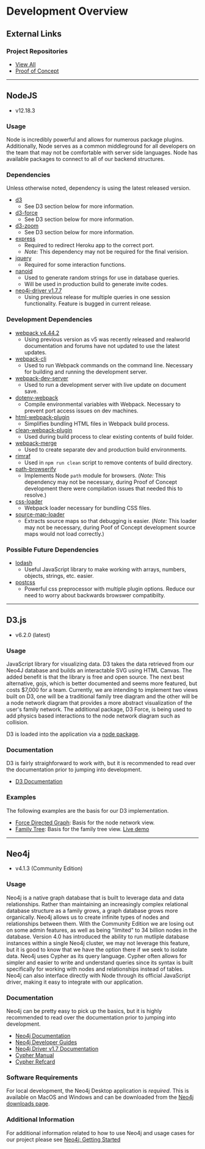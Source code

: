 # Development Overview

## External Links

### Project Repositories

- [View All](https://github.com/IDM-SP-2021)
- [Proof of Concept](https://github.com/IDM-SP-2021/heroku-test)

---

## NodeJS

- v12.18.3

### Usage

Node is incredibly powerful and allows for numerous package plugins. Additionally, Node serves as a common middleground for all developers on the team that may not be comfortable with server side languages. Node has available packages to connect to all of our backend structures.

### Dependencies

Unless otherwise noted, dependency is using the latest released version.

- [d3](https://www.npmjs.com/package/d3)
  - See D3 section below for more information.
- [d3-force](https://www.npmjs.com/package/d3-force)
  - See D3 section below for more information.
- [d3-zoom](https://www.npmjs.com/package/d3-zoom)
  - See D3 section below for more information.
- [express](https://www.npmjs.com/package/express)
  - Required to redirect Heroku app to the correct port.
  - *Note:* This dependency may not be required for the final verision.
- [jquery](https://www.npmjs.com/package/jquery)
  - Required for some interaction functions.
- [nanoid](https://www.npmjs.com/package/nanoid)
  - Used to generate random strings for use in database queries.
  - Will be used in production build to generate invite codes.
- [neo4j-driver v1.7.7](https://www.npmjs.com/package/neo4j-driver/v/1.7.7)
  - Using previous release for multiple queries in one session functionality. Feature is bugged in current release.

### Development Dependencies

- [webpack v4.44.2](https://www.npmjs.com/package/webpack/v/4.44.2)
  - Using previous version as v5 was recently released and realworld documentation and forums have not updated to use the latest updates.
- [webpack-cli](https://www.npmjs.com/package/webpack-cli)
  - Used to run Webpack commands on the command line. Necessary for building and running the development server.
- [webpack-dev-server](https://www.npmjs.com/package/webpack-dev-server)
  - Used to run a development server with live update on document save.
- [dotenv-webpack](https://www.npmjs.com/package/dotenv-webpack)
  - Compile environmental variables with Webpack. Necessary to prevent port access issues on dev machines.
- [html-webpack-plugin](https://www.npmjs.com/package/html-webpack-plugin)
  - Simplifies bundling HTML files in Webpack build process.
- [clean-webpack-plugin](https://www.npmjs.com/package/clean-webpack-plugin)
  - Used during build process to clear existing contents of build folder.
- [webpack-merge](https://www.npmjs.com/package/webpack-merge)
  - Used to create separate dev and production build environments.
- [rimraf](https://www.npmjs.com/package/rimraf)
  - Used in `npm run clean` script to remove contents of build directory.
- [path-browserify](https://www.npmjs.com/package/path-browserify)
  - Implements Node `path` module for browsers. (*Note:* This dependency may not be necessary, during Proof of Concept development there were compilation issues that needed this to resolve.)
- [css-loader](https://www.npmjs.com/package/css-loader)
  - Webpack loader necessary for bundling CSS files.
- [source-map-loader](https://www.npmjs.com/package/source-map-loader)
  - Extracts source maps so that debugging is easier. (*Note:* This loader may not be necessary, during Poof of Concept development source maps would not load correctly.)

### Possible Future Dependencies

- [lodash](https://www.npmjs.com/package/lodash)
  - Useful JavaScript library to make working with arrays, numbers, objects, strings, etc. easier.
- [postcss](https://www.npmjs.com/package/postcss)
  - Powerful css preprocessor with multiple plugin options. Reduce our need to worry about backwards browswer compatibilty.

---

## D3.js

- v6.2.0 (latest)

### Usage

JavaScript library for visualizing data. D3 takes the data retrieved from our Neo4J database and builds an interactable SVG using HTML Canvas. The added benefit is that the library is free and open source. The next best alternative, gojs, which is better documented and seems more featured, but costs $7,000 for a team. Currently, we are intending to implement two views built on D3, one will be a traditional family tree diagram and the other will be a node network diagram that provides a more abstract visualization of the user's family network. The additional package, D3 Force, is being used to add physics based interactions to the node network diagram such as collision.

D3 is loaded into the application via a [node package](https://www.npmjs.com/package/d3).

### Documentation

D3 is fairly straighforward to work with, but it is recommended to read over the documentation prior to jumping into development.

- [D3 Documentation](https://observablehq.com/@d3/learn-d3)

### Examples

The following examples are the basis for our D3 implementation.

- [Force Directed Graph](https://observablehq.com/@d3/force-directed-graph): Basis for the node network view.
- [Family Tree](https://github.com/trongthanh/family-tree-fork): Basis for the family tree view. [Live demo](https://trongthanh.github.io/family-tree/)

---

## Neo4j

- v4.1.3 (Community Edition)

### Usage

Neo4j is a native graph database that is built to leverage data and data relationships. Rather than maintaining an increasingly complex relational database structure as a family grows, a graph database grows more organically. Neo4j allows us to create infinite types of nodes and relationships between them. With the Community Edition we are losing out on some admin features, as well as being "limited" to 34 billion nodes in the database. Version 4.0 has introduced the ability to run mutliple database instances within a single Neo4j cluster, we may not leverage this feature, but it is good to know that we have the option there if we seek to isolate data. Neo4j uses Cypher as its query language. Cypher often allows for simpler and easier to write and understand queries since its syntax is built specifically for working with nodes and relationships instead of tables. Neo4j can also interface directly with Node through its official JavaScript driver, making it easy to integrate with our application.

### Documentation

Neo4j can be pretty easy to pick up the basics, but it is highly recommended to read over the documentation prior to jumping into development.

- [Neo4j Documentation](https://neo4j.com/docs/operations-manual/current/)
- [Neo4j Developer Guides](https://neo4j.com/developer/get-started/)
- [Neo4j Driver v1.7 Documentation](https://neo4j.com/docs/driver-manual/1.7/)
- [Cypher Manual](https://neo4j.com/docs/cypher-manual/current/)
- [Cypher Refcard](https://neo4j.com/docs/cypher-refcard/current/)

### Software Requirements

For local development, the Neo4j Desktop application is *required*. This is available on MacOS and Windows and can be downloaded from the [Neo4j downloads page](https://neo4j.com/download/).

### Additional Information

For additional information related to how to use Neo4j and usage cases for our project please see [Neo4j: Getting Started](/dev/neo4j.md)
